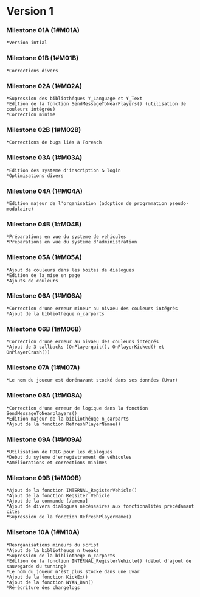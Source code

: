 Version 1
=========

### Milestone 01A (1#M01A)
	*Version intial

### Milestone 01B (1#M01B)
	*Corrections divers

### Milestone 02A (1#M02A)
	*Supression des bibliothéques Y_Language et Y_Text
	*Edition de la fonction SendMessageToNearPlayers() (utilisation de couleurs intégrés)
	*Correction minime

### Milestone 02B (1#M02B)
	*Corrections de bugs liés à Foreach

### Milestone 03A (1#M03A)
	*Edition des systeme d'inscription & login
	*Optimisations divers

### Milestone 04A (1#M04A)
	*Edition majeur de l'organisation (adoption de progrmmation pseudo-modulaire)

### Milestone 04B (1#M04B)
	*Préparations en vue du systeme de vehicules
	*Préparations en vue du systeme d'administration

### Milestone 05A (1#M05A)
	*Ajout de couleurs dans les boites de dialogues
	*Edition de la mise en page
	*Ajouts de couleurs

### Milestone 06A (1#M06A)
	*Correction d'une erreur mineur au nivaeu des couleurs intégrés
	*Ajout de la bibliotheque n_carparts

### Milestone 06B (1#M06B)
	*Correction d'une erreur au nivaeu des couleurs intégrés
	*Ajout de 3 callbacks (OnPlayerquit(), OnPlayerKicked() et OnPlayerCrash())

### Milestone 07A (1#M07A)
	*Le nom du joueur est dorénavant stocké dans ses données (Uvar)

### Milestone 08A (1#M08A)
	*Correction d'une erreur de logique dans la fonction SendMessageToNearplayers()
	*Edition majeur de la bibliothéuqe n_carparts
	*Ajout de la fonction RefreshPlayerNamae()

### Milestone 09A (1#M09A)
	*Utilisation de FDLG pour les dialogues
	*Debut du syteme d'enregistrement de véhicules
	*Améliorations et corrections minimes

### Milestone 09B (1#M09B)
	*Ajout de la fonction INTERNAL_RegisterVehicle()
	*Ajout de la fonction Regsiter_Vehicle
	*Ajout de la commande [/amenu]
	*Ajout de divers dialogues nécéssaires aux fonctionalités précédamant cités
	*Supression de la fonction RefreshPlayerName()
	
### Milsetone 10A (1#M10A)
	*Reorganisations mineurs du script
	*Ajout de la bibliotheuqe n_tweaks
	*Supression de la bibliotheqe n_carparts
	*Edition de la fonction INTERNAL_RegisterVehicle() (début d'ajout de sauvegarde du tunning)
	*Le nom du joueur n'est plus stocke dans une Uvar
	*Ajout de la fonction KickEx()
	*Ajout de la fonction NYAN_Ban()
	*Ré-écriture des changelogs
